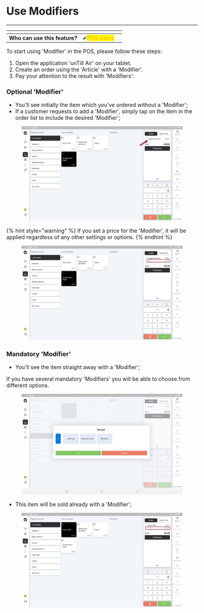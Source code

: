 # Use Modifiers

***

<table data-card-size="large" data-view="cards"><thead><tr><th></th><th></th><th></th></tr></thead><tbody><tr><td><strong>Who can use this feature?</strong></td><td><span data-gb-custom-inline data-tag="emoji" data-code="2714">✔</span><mark style="color:orange;">POS Users</mark></td><td></td></tr></tbody></table>

To start using 'Modifier' in the POS, please follow these steps:

1. Open the application 'unTill Air' on your tablet.
2. Create an order using the 'Article' with a 'Modifier'.
3. Pay your attention to the result with 'Modifiers':

### Optional 'Modifier'

* You'll see initially the item which you've ordered without a 'Modifier';
* If a customer requests to add a 'Modifier', simply tap on the item in the order list to include the desired 'Modifier';

<figure><img src="../../.gitbook/assets/modifier (2).jpg" alt=""><figcaption></figcaption></figure>

{% hint style="warning" %}
If you set a price for the 'Modifier', it will be applied regardless of any other settings or options.
{% endhint %}

<figure><img src="../../.gitbook/assets/modifier2.jpg" alt=""><figcaption></figcaption></figure>

### Mandatory 'Modifier'

* You'll see the item straight away with a 'Modifier';

If you have several mandatory 'Modifiers' you will be able to choose from different options.

<figure><img src="../../.gitbook/assets/modifiers.jpg" alt=""><figcaption></figcaption></figure>

* This item will be sold already with a 'Modifier';

<figure><img src="../../.gitbook/assets/modifier3.jpg" alt=""><figcaption></figcaption></figure>

